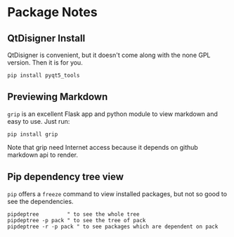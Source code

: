 # Package Notes

## QtDisigner Install
QtDisigner is convenient, but it doesn't come along with the none GPL version. Then it is for you.
```shell
pip install pyqt5_tools
```
## Previewing Markdown
`grip` is an excellent Flask app and python module to view markdown and easy to use. Just run:
```shell
pip install grip
```
Note that grip need Internet access because it depends on github markdown api to render.

## Pip dependency tree view
`pip` offers a `freeze` command to view installed packages, but not so good to see the dependencies.
```
pipdeptree         " to see the whole tree
pipdeptree -p pack " to see the tree of pack
pipdeptree -r -p pack " to see packages which are dependent on pack
```
